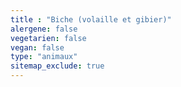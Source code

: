 ```yaml
---
title : "Biche (volaille et gibier)"
alergene: false
vegetarien: false
vegan: false
type: "animaux"
sitemap_exclude: true
--- 
```

